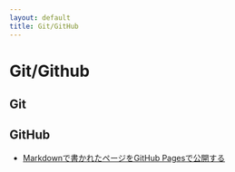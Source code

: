 ```yaml
---
layout: default
title: Git/GitHub
---
```


# Git/Github

## Git

## GitHub

* [Markdownで書かれたページをGitHub Pagesで公開する](http://yoshikyoto.github.io/text/git/gh_pages_md.html)
